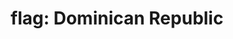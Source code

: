 ---
layout: flags
title: "flag: Dominican Republic"
emoji: flag_dominican_republic
permalink: 🇩🇴.html
image: assets/img/3moji/flag_dominican_republic.png
---